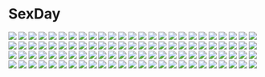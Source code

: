# SexDay
![](https://konachan.com/jpeg/d0668a30e5b3eabd403fe014df8329f5/Konachan.com%20-%20303695%20animal_ears%20building%20dress%20foxgirl%20hololive%20long_hair%20ponytail%20shirakami_fubuki%20tail%20touhourh%20white_hair.jpg)
![](https://konachan.com/jpeg/c7c1221f72491a5154fd378f47fb241b/Konachan.com%20-%20181939%20all_male%20animal%20black_hair%20demon%20fish%20hoozuki%20hoozuki_no_reitetsu%20horns%20japanese_clothes%20kimono%20male%20mirin_wb%20pointed_ears%20short_hair.jpg)
![](https://konachan.com/image/8327f9341046bc9088c9018fc182566b/Konachan.com%20-%20271186%20aqua_eyes%20b.c.n.y.%20blonde_hair%20bowsette%20breasts%20choker%20cleavage%20crown%20dress%20fire%20horns%20male%20mario%20signed%20super_mario_bros%20tail.jpg)
![](https://konachan.com/image/7d6b71945b5942235e6ef752ab1b889f/Konachan.com%20-%20216404%20blood%20dark%20group%20japanese_clothes%20male%20moon%20original%20petals%20pink_eyes%20pixiv_fantasia%20realmbw%20red_eyes%20shade.jpg)
![](https://konachan.com/image/2af63218afb62aeef79c241424e46f25/Konachan.com%20-%2073309%20hatsune_miku%20twintails%20vocaloid.jpg)
![](https://konachan.com/image/11f5b6acbb979ddb7920fefb54f5a812/Konachan.com%20-%2050682%20alice_parade%20chibi%20hitorimeno_alice%20itou_noiji%20shirousagi_silk%20unisonshift.jpg)
![](https://konachan.com/image/88e11afca4d93184e82da6d918c00bd3/Konachan.com%20-%20125318%20apron%20black_hair%20blood-c%20blue_hair%20brown_hair%20crossover%20fate_zero%20glasses%20iyakun%20kuga_utao%20long_hair%20pink_hair%20red_hair%20tie%20uniform%20working%21%21.jpg)
![](https://konachan.com/jpeg/42a4533d16d96312ed566775ed4cb0e0/Konachan.com%20-%2073627%20bikini%20hatsune_miku%20swimsuit%20twintails%20vocaloid.jpg)
![](https://konachan.com/image/5521e3fe744b82715553958f438319ae/Konachan.com%20-%20244247%20black_eyes%20blue_hair%20breasts%20glasses%20guitar%20headphones%20instrument%20kamina%20logo%20long_hair%20male%20ponytail%20red_hair%20short_hair%20shorts%20simon%20tattoo.jpg)
![](https://konachan.com/image/611a9c19074a5a9a647582c5c678f0e6/Konachan.com%20-%2018556%20ai_%28popotan%29%20popotan%20poyoyon_rokku%20unagi.jpg)
![](https://konachan.com/image/395c062b284161e50c3d44e15302c6e3/Konachan.com%20-%2071529%20animal%20beatrice%20bird%20book%20boots%20braids%20dress%20flowers%20group%20hat%20mage%20maid%20miko%20red_hair%20ribbons%20skirt%20stars%20touhou%20vampire%20wand%20weapon%20wings%20witch.jpg)
![](https://konachan.com/image/c04f68499a4564e1b024b63e30b6ebd3/Konachan.com%20-%20197548%202girls%20black_hair%20blonde_hair%20blue_eyes%20headband%20kasumigaoka_utaha%20long_hair%20panda_%28pandadesu%29%20pantyhose%20red_eyes%20school_uniform%20twintails.jpg)
![](https://konachan.com/image/cd64ecbc6d5582142129aa17b0faa54e/Konachan.com%20-%2062876%20angel%20bakuretsu_tenshi%20swimsuit.jpg)
![](https://konachan.com/image/a645bef4c299737e86579560ce7de9da/Konachan.com%20-%20201630%20car%20mecha%20original%20polychromatic%20robot%20samael.jpg)
![](https://konachan.com/jpeg/076ee41e6f9d19b4cf9c59c71732c31c/Konachan.com%20-%20172213%20bass%20black_hair%20blue_eyes%20bow%20brown_eyes%20brown_hair%20glasses%20gloves%20guitar%20instrument%20long_hair%20microphone%20shindou_ai%20skirt%20swordsouls%20thighhighs.jpg)
![](https://konachan.com/image/4b4886a17a712ee6191d7d4011913775/Konachan.com%20-%20107388%20ass%20bra%20game_cg%20panties%20red_eyes%20red_hair%20sekitsu_ayaka%20short_hair%20tel-o%20underwear%20undressing%20yamiyo_ni_odore%20yatagarasu.jpg)
![](https://konachan.com/jpeg/679b6a10e84c26bb63affc5fe806bb72/Konachan.com%20-%20182079%20armor%20blush%20building%20game_cg%20long_hair%20nipples%20oyari_ashito%20ponytail%20purple_eyes%20purple_hair%20skirt%20stockings%20sword%20tagme%20torn_clothes%20weapon.jpg)
![](https://konachan.com/image/7bdca68b06f2c4087f519c1cc8ce2903/Konachan.com%20-%20184144%20black_hair%20blonde_hair%20blood%20bondage%20breasts%20chain%20cleavage%20collar%20demon%20horns%20necklace%20nude%20original%20pantyhose%20red_eyes%20red_hair%20shackles%20wings%20yuri.jpg)
![](https://konachan.com/jpeg/bd1d24c3fabd9412f2239d95031caf2e/Konachan.com%20-%20204368%20barefoot%20bikini%20breasts%20building%20cleavage%20flowers%20food%20fruit%20grass%20group%20miyauchi_renge%20pool%20summer%20swimsuit%20swordsouls%20tree%20water%20watermelon%20wet.jpg)
![](https://konachan.com/image/060b61c7389487ca337aee781530e17f/Konachan.com%20-%20185446%20animal%20bird%20black_eyes%20book%20brown_hair%20glasses%20headdress%20jittsu%20male%20original%20owl%20red_eyes%20robot%20short_hair%20stairs%20thighhighs%20tie%20white_hair.jpg)
![](https://konachan.com/jpeg/07d5db7868bedbab7e60561f49eff3c3/Konachan.com%20-%20288486%20bed%20black_hair%20blue_eyes%20blush%20bondage%20chain%20erect_nipples%20jack_dempa%20kneehighs%20navel%20nopan%20original%20panties%20shackles%20skirt_lift%20spread_legs%20underwear.jpg)
![](https://konachan.com/image/81333c94a75d1fe3873b19561fe91ed4/Konachan.com%20-%20111947%20aqua_eyes%20aqua_hair%20barefoot%20breasts%20cleavage%20glasses%20hatsune_miku%20headphones%20jay27%20long_hair%20open_shirt%20twintails%20vocaloid.jpg)
![](https://konachan.com/jpeg/f7ddba829f1a708376930c99236bb3a5/Konachan.com%20-%2026296%20blush%20pani_poni_dash%20rebecca_miyamoto%20white.jpg)
![](https://konachan.com/image/828b28266e6628697e79fd7572404eff/Konachan.com%20-%20204869%20animal_ears%20ass%20bed%20black_hair%20blush%20cameltoe%20glasses%20kisaragi_yakumo%20long_hair%20original%20panties%20pantyhose%20pussy_juice%20torn_clothes%20underwear.jpg)
![](https://konachan.com/jpeg/bff42df9564efa0efc136acc5e093e96/Konachan.com%20-%2098865%20hatsune_miku%20jippun_maru%20kagamine_rin%20vocaloid.jpg)
![](https://konachan.com/image/5c25012772c884f6e8a0330e5b0a726e/Konachan.com%20-%2039781%20green_hair%20ranka_lee.jpg)
![](https://konachan.com/image/461176681b646e80d5d721ac207c404a/Konachan.com%20-%2029259%20aria_vancleef%20black_hair%20blue_eyes%20cape%20kaya_xavier%20littlewitch%20long_hair%20oyari_ashito%20pink_eyes%20pink_hair%20short_hair%20thighhighs%20twintails.jpg)
![](https://konachan.com/image/444fcffd49fa81de20c834d6ada1d4b0/Konachan.com%20-%20195240%20ass%20nuezou%20tagme%20trainer_%28wii_fit%29%20wii_fit.jpg)
![](https://konachan.com/jpeg/55e29447beb1191ac577ded0770fb530/Konachan.com%20-%20210807%20blush%20bra%20breasts%20game_cg%20mint_cube%20nipples%20open_shirt%20pan_%28mimi%29%20panties%20purple_eyes%20pussy%20pussy_juice%20spread_legs%20thighhighs%20uncensored%20underwear.jpg)
![](https://konachan.com/image/528020ca48cf7586a21728c6e9288f50/Konachan.com%20-%20187633%20apring%20aqua_eyes%20aqua_hair%20hatsune_miku%20headphones%20long_hair%20navel%20shorts%20tie%20twintails%20vocaloid%20yellow_%28vocaloid%29.jpg)
![](https://konachan.com/jpeg/ef34142a8e587addfd41d2ddbb708fad/Konachan.com%20-%20118240%20blue_eyes%20blue_hair%20hat%20hatsune_miku%20senbon-zakura_%28vocaloid%29%20vocaloid.jpg)
![](https://konachan.com/jpeg/fc2b78545408e0d6627ae7b1ce4343c9/Konachan.com%20-%20114101%20all_male%20animal%20fish%20kaito%20leaves%20male%20scarf%20vocaloid.jpg)
![](https://konachan.com/jpeg/f9fda1e49ea26335242bc490381c7944/Konachan.com%20-%20207268%20blonde_hair%20breasts%20cleavage%20dress%20fate_extra%20fate_grand_order%20fate_%28series%29%20green_eyes%20hei_tong_shi%20nero_claudius_%28fate%29%20petals.jpg)
![](https://konachan.com/image/f72b5aee72ecdcfe62e9dc5508f31eb3/Konachan.com%20-%20151055%20blood%20blue_eyes%20brown_hair%20doll%20dress%20flowers%20gary_%28ib%29%20ib%20ib_%28ib%29%20long_hair%20mary_%28ib%29%20nunucco%20purple_eyes%20purple_hair%20red_eyes%20rose%20short_hair%20skirt.jpg)
![](https://konachan.com/jpeg/8a827bbebd2da3a7bf724a298cf8a5b3/Konachan.com%20-%2097678%20bed%20kagamine_len%20kagamine_rin%20male%20miwasiba%20pajamas%20sleeping%20teddy_bear%20vocaloid.jpg)
![](https://konachan.com/jpeg/66ab281a8832a6b3d0647641288253ee/Konachan.com%20-%206000%20konoe_konoka%20mahou_sensei_negima.jpg)
![](https://konachan.com/image/96ecfa6e401c02a219717d0d5708099b/Konachan.com%20-%20113635%20all_male%20ben_beckman%20cape%20gun%20male%20one_piece%20red_eyes%20red_hair%20scar%20shanks%20sword%20tsuyomaru%20weapon%20white_hair.jpg)
![](https://konachan.com/jpeg/561f35f6597ebd31b61b93a074591292/Konachan.com%20-%20183678%20aimai_renai%20blonde_hair%20blue_eyes%20bow%20cameltoe%20game_cg%20interheart%20long_hair%20panties%20saeki_minami%20school_uniform%20teddy_bear%20thighhighs%20underwear.jpg)
![](https://konachan.com/jpeg/0ce630db4c34f783e96689723b233f4a/Konachan.com%20-%20134909%20animal%20blue_eyes%20blue_hair%20boots%20cat%20clouds%20dress%20falcom%20fish%20gloves%20gojuuroku%20long_hair%20pink_eyes%20pink_hair%20ribbons%20skirt%20sky%20tree%20twintails%20water.jpg)
![](https://konachan.com/jpeg/4698fded71f628e9eb4426391cde5d4a/Konachan.com%20-%20287404%20animal_ears%20apron%20ass%20bondage%20breasts%20brown_hair%20chain%20collar%20efe%20headdress%20naked_apron%20red_eyes%20sideboob%20tail%20touhou%20waifu2x%20wolfgirl.jpg)
![](https://konachan.com/jpeg/5d18935e157b175613490316b5f41741/Konachan.com%20-%2034392%20isurugi_noe%20true_tears.jpg)
![](https://konachan.com/jpeg/94e0c67d838987f4bc33730b8b149714/Konachan.com%20-%20211498%202girls%20atago_%28kancolle%29%20black_hair%20blonde_hair%20blush%20breasts%20food%20hat%20long_hair%20omaru%20red_eyes%20short_hair%20shoujo_ai%20takao_%28kancolle%29%20uniform.jpg)
![](https://konachan.com/jpeg/53a7d15dd86c16146d00183a99a74ffe/Konachan.com%20-%20223620%20aliasing%20anthropomorphism%20blue_eyes%20blush%20breasts%20censored%20cum%20kantai_collection%20long_hair%20navel%20nipples%20nude%20pussy%20satorisu%20sex%20twintails.jpg)
![](https://konachan.com/jpeg/d2829f19fb6f31f18122f773ff5e1116/Konachan.com%20-%20300921%20akane_mimi%20blush%20bow%20braids%20brown_eyes%20cape%20gloves%20headphones%20hoodie%20loli%20long_hair%20pink_hair%20ponytail%20purple_hair%20suzune_rena%20twintails%20wink.jpg)
![](https://konachan.com/jpeg/c75306d753d2d9eb78f8311aefca2a8d/Konachan.com%20-%20222082%20bikini%20breasts%20brown_eyes%20brown_hair%20cameltoe%20cleavage%20idolmaster%20ribbons%20spread_legs%20swimsuit%20totoki_airi%20twintails%20umihotaru_harumare.jpg)
![](https://konachan.com/image/7c6185d163231de0eff5495438a0c0df/Konachan.com%20-%20229266%20all_male%20bow_%28weapon%29%20brown_eyes%20brown_hair%20cape%20chain%20dark_skin%20elbow_gloves%20fate_%28series%29%20gloves%20male%20petals%20short_hair%20signed%20tenyo0819%20weapon.jpg)
![](https://konachan.com/jpeg/a19523fb3765d1046d564e8880394f75/Konachan.com%20-%20104732%20animal_ears%20ass%20danbo_%28rock_clime%29%20green_eyes%20green_hair%20kasodani_kyouko%20touhou.jpg)
![](https://konachan.com/jpeg/a73a7170fe1c7f5adb496cf39332f1e3/Konachan.com%20-%20143957%20aqua_hair%20blue_eyes%20breasts%20building%20city%20cleavage%20hatsune_miku%20langjiao%20long_hair%20miku_append%20sky%20thighhighs%20twintails%20vocaloid.jpg)
![](https://konachan.com/image/551e6ef64b4d32e4f2a459f2f8e9e9c7/Konachan.com%20-%20241485%20aqua_eyes%20blush%20breasts%20cleavage%20dress%20flowers%20gloves%20gray_hair%20headband%20nier%20nier%3A_automata%20petals%20short_hair%20yorha_unit_no._2_type_b%20yuzhi.jpg)
![](https://konachan.com/image/62acd1dfa596c09d85e051f6b802fdf8/Konachan.com%20-%20199623%20anthropomorphism%20brown_hair%20cosmic_%28crownclowncosmic%29%20drink%20green_eyes%20heart%20kantai_collection%20mutsu_%28kancolle%29%20navel%20sketch%20skirt.jpg)
![](https://konachan.com/jpeg/da5fdb31ae0ea011c44846036574a0b0/Konachan.com%20-%20173369%20black_hair%20blue_eyes%20breasts%20cleavage%20close%20genya67%20kill_la_kill%20matoi_ryuuko%20red%20red_hair%20short_hair.jpg)
![](https://konachan.com/image/f81435606ec6fb5e6b8b482024edbb89/Konachan.com%20-%20148864%20blonde_hair%20chaperu_%28mukuone%29%20doll%20elbow_gloves%20fang%20gloves%20long_hair%20mayu_%28vocaloid%29%20vocaloid%20yellow_eyes.jpg)
![](https://konachan.com/jpeg/880e1c444d2d4856b3e702ebe9375d58/Konachan.com%20-%20214121%20animal_ears%20bell%20bra%20breasts%20catgirl%20cleavage%20gray_hair%20navel%20open_shirt%20panties%20pink_hair%20school_uniform%20tail%20tama_%28kancolle%29%20underwear%20wink.jpg)
![](https://konachan.com/image/877eba8c337eff3b1156de0069b0d77a/Konachan.com%20-%20247913%20blush%20bra%20breasts%20brown_hair%20censored%20kneehighs%20navel%20nipples%20no_bra%20open_shirt%20panties%20penis%20pussy%20sex%20short_hair%20skirt%20skirt_lift%20tears%20underwear.jpg)
![](https://konachan.com/image/deeb1fd5e2102080bce24563d68d21f0/Konachan.com%20-%20280150%20building%20grass%20heriki_%28trkj%29%20kimi_no_na_wa%20landscape%20male%20miyamizu_mitsuha%20polychromatic%20scenic%20tachibana_taki.jpg)
![](https://konachan.com/image/6fc512f45e002efc8ad4147f1c7c1782/Konachan.com%20-%2096910%20houmei%20mermaid%20shining_wind%20taka_tony.jpg)
![](https://konachan.com/image/eafbd8e6664440de33fc20c5a93a2dc4/Konachan.com%20-%20214929%20aqua_eyes%20boots%20building%20collar%20hoodie%20horns%20no_bra%20open_shirt%20original%20pink_hair%20tnsk%20weapon.jpg)
![](https://konachan.com/image/72e109302869f0bf67ef83c623434517/Konachan.com%20-%20217098%20black_hair%20bow%20breasts%20heart%20himenokouji_akiko%20long_hair%20megami%20nipples%20nude%20purple_eyes%20pussy%20scan%20takimoto_shouko%20uncensored.jpg)
![](https://konachan.com/jpeg/d27c35a0bc645fe0a91673aefebf0dc1/Konachan.com%20-%20212795%202girls%20aqua_eyes%20aqua_hair%20barefoot%20dress%20flowers%20gnosis_%28ylyk%29%20hatsune_miku%20long_hair%20megurine_luka%20petals%20pink_hair%20vocaloid.jpg)
![](https://konachan.com/jpeg/2e46f2804df2a68d9e56fcdde3a1ecd0/Konachan.com%20-%20162964%20glasses%20muraichi%20original.jpg)
![](https://konachan.com/image/761bdccff266af1128008496d0cf8e95/Konachan.com%20-%2011567%20tagme.jpg)
![](https://konachan.com/image/657febb33418c1826ecad11715526acd/Konachan.com%20-%2011055%20hiiragi_chihaya%20magical_canan%20poyoyon_rokku.jpg)
![](https://konachan.com/image/0c9c0c839185110e739aaf4001c6a167/Konachan.com%20-%20131609%20ayase_midori%20blue_hair%20bow%20dress%20kaku_seiga%20miyako_yoshika%20touhou%20wink.jpg)
![](https://konachan.com/image/8ff6d5eadbf4e6d334c4d4b80fd99225/Konachan.com%20-%20178889%20aikatsu%21%20animal_ears%20brown_hair%20catgirl%20garter%20long_hair%20nyama%20purple_eyes%20shibuki_ran%20tail.jpg)
![](https://konachan.com/jpeg/46b10e1f72e680c2d6eaf2ca566ad14a/Konachan.com%20-%20256067%20aldehyde%20apron%20barefoot%20black_hair%20blush%20book%20bow%20drink%20kneehighs%20long_hair%20original%20paper%20short_hair%20shorts%20skirt%20spread_legs%20white%20white_hair%20wink.jpg)
![](https://konachan.com/image/b189ec8050f933653bf70b6d6586c20a/Konachan.com%20-%2086775%20blush%20breasts%20cum%20furukawa_yui%20gym_uniform%20kuroya_shinobu%20no_bra%20panties%20trumple%20underwear%20ushinawareta_mirai_wo_motomete.jpg)
![](https://konachan.com/jpeg/2f8873848d6eab7afcec8c6ee18c940f/Konachan.com%20-%20145023%20gloves%20long_hair%20mutou_kurihito%20purple_eyes%20purple_hair%20school_uniform%20skirt%20sky_world%20thighhighs%20yukazaki_kasumi.jpg)
![](https://konachan.com/jpeg/0b8c1ea79ea78ede929d0624af38b33d/Konachan.com%20-%20158752%20bed%20bra%20game_cg%20lass%20open_shirt%20panties%20purple_hair%20ribbons%20school_uniform%20takagi_sana%20underwear%20undressing%20yellow_eyes%20youta.jpg)
![](https://konachan.com/image/e42a7f7d86633b64c0436ce5b6359ec8/Konachan.com%20-%2034111%20tagme.jpg)
![](https://konachan.com/jpeg/e52f4a27835997e2cde8faac23371c1e/Konachan.com%20-%20204301%20blush%20building%20cropped%20dress%20flat_chest%20gray_hair%20green_eyes%20kantoku%20landscape%20leaves%20long_hair%20original%20scan%20scenic%20summer_dress%20train%20tree%20twintails.jpg)
![](https://konachan.com/image/287fa485b2c38458983a6ff7b60624b3/Konachan.com%20-%20175585%20ia%20ranyun%20vocaloid.jpg)
![](https://konachan.com/image/ae7163e4bec2f3e688b8d087db56604d/Konachan.com%20-%2037282%20bed%20hinamori_amu%20miki_%28shugo_chara%29%20pajamas%20peach-pit%20pink_hair%20ran_%28shugo_chara%29%20shugo_chara%20suu_%28shugo_chara%29%20yellow_eyes.jpg)
![](https://konachan.com/image/234e7b0a5e338e3e450dfec13ee29abb/Konachan.com%20-%2089476%20blush%20godees%20k-on%21%20kotobuki_tsumugi%20monochrome.jpg)
![](https://konachan.com/image/ec6ac50b2b52d36cfa8b2a86f8e2e82e/Konachan.com%20-%2072477%20kagamine_rin%20vocaloid.jpg)
![](https://konachan.com/image/ccc9297205b782e4f498f16a616ebb02/Konachan.com%20-%2065044%20black_eyes%20blonde_hair%20boots%20bow%20breasts%20fairy_tail%20long_hair%20lucy_heartfilia%20navel%20skirt%20weapon.jpg)
![](https://konachan.com/jpeg/3738c184c1b476e41c4efc0a1d112738/Konachan.com%20-%20300172%20anmi%20anthropomorphism%20brown_eyes%20brown_hair%20cropped%20dress%20original%20panties%20scan%20see_through%20underwater%20underwear%20water.jpg)
![](https://konachan.com/jpeg/29744c197715609466ee878f10d2a385/Konachan.com%20-%20147792%20akemi_homura%20baseball_bat%20black_hair%20blonde_hair%20bloomers%20blue_hair%20building%20group%20kyuubee%20miki_sayaka%20pink_hair%20red_hair%20sky%20socks%20sport%20tomoe_mami.jpg)
![](https://konachan.com/image/7301242114a06f99545246129027b51a/Konachan.com%20-%2068889%20all_male%20anthropomorphism%20austria_%28hetalia%29%20axis_powers_hetalia%20male%20prussia_%28hetalia%29.jpg)
![](https://konachan.com/jpeg/e040d56c5434181e7aa7024142009e7c/Konachan.com%20-%20146546%20blush%20book%20calendar%20hat%20hatano_ririko%20hinomiya_ayari%20kadone_makie%20kagami_yuuko%20konno_koharu%20ko%7Echa%20saimon_eclair%20saimon_misumi%20school_uniform.jpg)
![](https://konachan.com/image/eaafecf551f8824ed24a526ce1a3f504/Konachan.com%20-%20208667%202girls%20blue_eyes%20blue_hair%20brown_hair%20chloe_price%20crying%20life_is_strange%20maxine_caulfield%20racoon-kun%20short_hair%20watermark.jpg)
![](https://konachan.com/image/9905308c55d563c5e53a4ea28491cc1f/Konachan.com%20-%2077501%20kagamine_len%20kagamine_rin%20male%20vocaloid.jpg)
![](https://konachan.com/image/02aff543dfc303c0e852617be5dee5cb/Konachan.com%20-%20199952%20anthropomorphism%20eyepatch%20flowers%20group%20gun%20hibiki_%28kancolle%29%20inazuma_%28kancolle%29%20kantai_collection%20stairs%20tagme_%28artist%29%20tenryuu_%28kancolle%29%20weapon.jpg)
![](https://konachan.com/jpeg/79a730651a1bf7b08b1c03d65fa5eab8/Konachan.com%20-%20272895%20anthropomorphism%20blue_hair%20cigarette%20close%20dark%20eyepatch%20kantai_collection%20orange_eyes%20rain%20short_hair%20smoking%20sword%20tie%20uniform%20water%20weapon%20wet.jpg)
![](https://konachan.com/jpeg/0ccb7e3545b7094d3e38f3fc15094f32/Konachan.com%20-%20240658%20blonde_hair%20building%20city%20cropped%20dress%20headdress%20long_hair%20original%20ryosios%20yellow_eyes.jpg)
![](https://konachan.com/image/048ded30f4cb73245c75b6dfda239454/Konachan.com%20-%2082611%202girls%20blue_eyes%20dress%20izayoi_sakuya%20maid%20music%20red_eyes%20remilia_scarlet%20ta_eiko%20touhou%20vampire%20white%20wings.jpg)
![](https://konachan.com/image/dc3710b54e07d1db80204caea5c0b8cd/Konachan.com%20-%2090986%20bicolored_eyes%20boku_no_te_no_naka_no_rakuen%20brown_hair%20caramel_box%20fire%20game_cg%20kurosaki%20male%20sword%20weapon%20you_%28bokuraku%29.jpg)
![](https://konachan.com/image/d6f8d2e9c3cedae06c84ef721a8a9f8d/Konachan.com%20-%20170974%20breasts%20choker%20cleavage%20halloween%20long_hair%20nanaroba_hana%20navel%20original%20purple_eyes%20purple_hair%20skirt%20stockings%20thighhighs%20wand%20wink.jpg)
![](https://konachan.com/jpeg/06da9605a0ea0c7d34a44fc4c4ef5bc6/Konachan.com%20-%20259287%20black_hair%20blush%20chrono_clock%20game_cg%20handjob%20long_hair%20penis%20purple_software%20red_eyes%20sawatari_michiru%20school_uniform%20tsukimori_hiro%20uncensored.jpg)
![](https://konachan.com/image/5e3bdb1ee337fe821e4d1146143a5fb8/Konachan.com%20-%20294000%202girls%20anthropomorphism%20azur_lane%20cameltoe%20le_malin_%28azur_lane%29%20nipples%20rhineheim%20see_through%20unicorn_%28azur_lane%29.jpg)
![](https://konachan.com/image/30e1274c2bc1a00a333a47a490461272/Konachan.com%20-%2045971%20tagme.jpg)
![](https://konachan.com/image/22aa3993cbac0ff1174e785744070e0a/Konachan.com%20-%2014648%20ayanami_rei%20bandage%20bodysuit%20neon_genesis_evangelion%20sadamoto_yoshiyuki%20skintight.jpg)
![](https://konachan.com/image/5ebd16af33e8cba675a42b6ca2c30d9f/Konachan.com%20-%20229703%20barefoot%20breasts%20cleavage%20flowers%20garter%20gray_hair%20haruci%20headdress%20necklace%20no_bra%20original%20rainbow%20ribbons%20sideboob%20sky%20staff%20stars%20tree%20water.jpg)
![](https://konachan.com/image/93e471ec45615dc2a2b59dc02dcc385b/Konachan.com%20-%2014909%20alucard%20hellsing%20red.jpg)
![](https://konachan.com/image/9aede53002c906b6f50c55b19b197a53/Konachan.com%20-%20154240%20blush%20breast_hold%20erect_nipples%20green_hair%20headband%20idolmaster%20masturbation%20otonashi_kotori%20pussy_juice%20tears%20thighhighs%20vibrator.jpg)
![](https://konachan.com/image/9ce138146aeb929e2ae14e584cab307d/Konachan.com%20-%2097038%20mugon%20original%20ruins%20scenic%20water%20waterfall.jpg)
![](https://konachan.com/jpeg/f106f5e1f1ef75b3c98813dc27f36c53/Konachan.com%20-%2042444%20amaha_miu%20izumi_tsubasu%20mashiroiro_symphony%20pannya%20purple%20thighhighs.jpg)
![](https://konachan.com/jpeg/d2e8527d5fbc6c930d7b1f4b9920d936/Konachan.com%20-%20176350%20anthropomorphism%20armor%20asahi_%28ge_nyu%29%20black_hair%20headband%20kantai_collection%20short_hair%20skirt%20taihou_%28kancolle%29%20thighhighs%20yellow_eyes.jpg)
![](https://konachan.com/jpeg/8d6009ec5d7f9a042e158a4e53ae74c1/Konachan.com%20-%20120059%20black_hair%20breasts%20brown_hair%20dare_ga_koroshita_komadori_wo%20game_cg%20kawano_ran%20mahiro_takeumi%20nipples%20nude%20sex%20ugi_kotori%20yuri.jpg)
![](https://konachan.com/image/8fb74b1abe212c7c22888c8ee01aacb2/Konachan.com%20-%2020486%20higurashi_no_naku_koro_ni%20ryuuguu_rena.jpg)
![](https://konachan.com/image/77a22c3498bda3a76cafba37f909ff48/Konachan.com%20-%20297490%20animal%20animal_ears%20building%20catgirl%20city%20glasses%20industrial%20mouse%20orange_hair%20original%20red_eyes%20robot%20ruins%20tail%20tommy830219.jpg)
